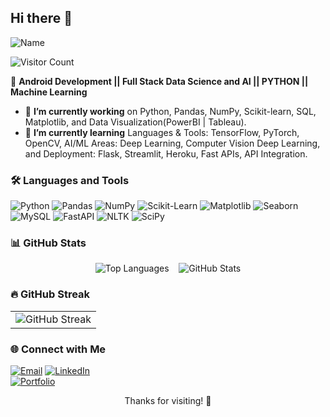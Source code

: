 ## Hi there 👋


![Name](https://img.shields.io/badge/Dharmesh_Gadhiya-blue?style=flat-square&label=Hi%2C%20I'm)
<!-- Profile Views Counter -->
![Visitor Count](https://komarev.com/ghpvc/?username=Dharmeshgadhiya161&color=green)

🚀 **Android Development || Full Stack Data Science and AI || PYTHON || Machine Learning** 

- 🔭 **I’m currently working** on Python, Pandas, NumPy, Scikit-learn, SQL, Matplotlib, and Data Visualization(PowerBI | Tableau). 
- 🌱 **I’m currently learning** Languages & Tools: TensorFlow, PyTorch, OpenCV, AI/ML Areas: Deep Learning, Computer Vision Deep Learning, and Deployment: Flask, Streamlit, Heroku, Fast APIs, API Integration.

### 🛠 Languages and Tools

![Python](https://img.shields.io/badge/Python-3776AB?style=for-the-badge&logo=python&logoColor=white)
![Pandas](https://img.shields.io/badge/Pandas-150458?style=for-the-badge&logo=pandas)
![NumPy](https://img.shields.io/badge/NumPy-013243?style=for-the-badge&logo=numpy)
![Scikit-Learn](https://img.shields.io/badge/Scikit--Learn-F7931E?style=for-the-badge&logo=scikit-learn&logoColor=white)
![Matplotlib](https://img.shields.io/badge/Matplotlib-11557C?style=for-the-badge&logo=matplotlib)
![Seaborn](https://img.shields.io/badge/Seaborn-3776AB?style=for-the-badge)
![MySQL](https://img.shields.io/badge/MySQL-4479A1?style=for-the-badge&logo=mysql&logoColor=white)
![FastAPI](https://img.shields.io/badge/FastAPI-005571?style=for-the-badge&logo=fastapi)
![NLTK](https://img.shields.io/badge/NLTK-7A6C99?style=for-the-badge)
![SciPy](https://img.shields.io/badge/SciPy-8CAAE6?style=for-the-badge&logo=scipy&logoColor=white)

### 📊 GitHub Stats

<div align="center">
  <img src="https://github-readme-stats.vercel.app/api/top-langs/?username=Dharmeshgadhiya161&layout=compact&theme=default" alt="Top Languages" />
  &nbsp;&nbsp;
  <img src="https://github-readme-stats.vercel.app/api?username=Dharmeshgadhiya161&show_icons=true&theme=default" alt="GitHub Stats" />
</div>



### 🔥 GitHub Streak
<div align="center">
  <table style="border: none;">
    <tr>
      <td align="center" style="border: none;">
       <img src="https://github-readme-streak-stats.herokuapp.com?user=Dharmeshgadhiya161&theme=default&hide_border=true&date_format=M%20j%5B%2C%20Y%5D" alt="GitHub Streak"/>
      </td>
    </tr>
  </table>
</div>


### 🌐 Connect with Me
[![Email](https://img.shields.io/badge/Email-D14836?style=for-the-badge&logo=gmail&logoColor=white)](mailto:dharmeshgadhiya161@gmail.com)
[![LinkedIn](https://img.shields.io/badge/LinkedIn-0077B5?style=for-the-badge&logo=linkedin&logoColor=white)](https://www.linkedin.com/in/dharmesh-gadhiya161)  
[![Portfolio](https://img.shields.io/badge/Portfolio-000?style=for-the-badge&logo=firefox&logoColor=white)](https://yourportfolio.com)


<p align="center">Thanks for visiting! 🚀</p>
